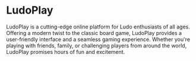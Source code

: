 # LudoPlay
LudoPlay is a cutting-edge online platform for Ludo enthusiasts of all ages. Offering a modern twist to the classic board game, LudoPlay provides a user-friendly interface and a seamless gaming experience. Whether you're playing with friends, family, or challenging players from around the world, LudoPlay promises hours of fun and excitement. 
